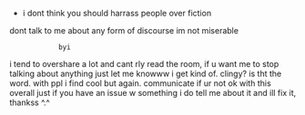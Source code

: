 - i dont think you should harrass people over fiction

  
dont talk to me about any form of discourse im not miserable


                byi

i tend to overshare a lot and cant rly read the room, if u want me to stop talking about anything just let me knowww
i get kind of. clingy? is tht the word. with ppl i find cool but again. communicate if ur not ok with this
overall just if you have an issue w something i do tell me about it and ill fix it, thankss ^.^
